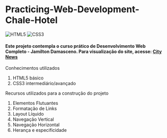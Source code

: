 # **Practicing-Web-Development-Chale-Hotel**

<img alt="HTML5" src="https://img.shields.io/badge/html5-%23E34F26.svg?&style=for-the-badge&logo=html5&logoColor=white"/> <img alt="CSS3" src="https://img.shields.io/badge/css3-%231572B6.svg?&style=for-the-badge&logo=css3&logoColor=white"/>

#### **Este projeto contempla o curso prático de Desenvolvimento Web Completo - Jamilton Damasceno. Para visualização do site, acesse:**  [City News](https://joaolucasp.github.io/Practicing-Web-Development-City-News/)

Conhecimentos utilizados
1. HTML5 básico
2. CSS3 intermediário/avançado

Recursos utilizados para a construção do projeto
1. Elementos Flutuantes
2. Formatação de Links
3. Layout Líquido
4. Navegação Vertical
5. Navegação Horizontal
6. Herança e especificidade


